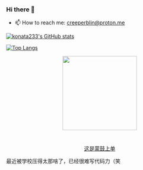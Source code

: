 ### Hi there 👋

- 📫 How to reach me: creeperblin@proton.me

[![konata233's GitHub stats](https://github-readme-stats.vercel.app/api?username=konata233)](https://github.com/anuraghazra/github-readme-stats)

[![Top Langs](https://github-readme-stats.vercel.app/api/top-langs/?username=konata233&layout=compact)](https://github.com/anuraghazra/github-readme-stats)

<p align="center">
    <img src="https://user-images.githubusercontent.com/52315359/128585311-62d13a2f-efc2-4ed6-99ce-0264274a28f4.png" width="200" height="200">
    <h1></h1><p align="center">
    <a href="https://github.com/Creeper2333/Bilibili-Danmaku-Auto-Report">这是蒙鼓上单</a>
    </p>
</p>

最近被学校压得太那啥了，已经很难写代码力（笑
